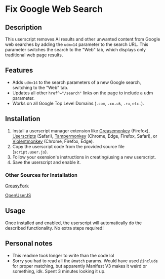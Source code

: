 # Fix Google Web Search

## Description
This userscript removes AI results and other unwanted content from Google web searches by adding the `udm=14` parameter to the search URL. This parameter switches the search to the "Web" tab, which displays only traditional web page results.

## Features
- Adds `udm=14` to the search parameters of a new Google search, switching to the "Web" tab.
- Updates all other `href^="/search"` links on the page to include a udm parameter.
- Works on all Google Top Level Domains (`.com`, `.co.uk`, `.ru`, `etc.`).

## Installation
1. Install a userscript manager extension like [Greasemonkey](https://www.greasespot.net/) (Firefox), [Userscripts](https://apps.apple.com/us/app/userscripts/id1463298887) (Safari), [Tampermonkey](https://www.tampermonkey.net/) (Chrome, Edge, Firefox, Safari), or [Violentmonkey](https://violentmonkey.github.io/) (Chrome, Firefox, Edge).
2. Copy the userscript code from the provided source file (`script.user.js`).
3. Follow your exension's instructions in creating/using a new userscript.
4. Save the userscript and enable it.

### Other Sources for Installation

[GreasyFork](https://greasyfork.org/en/scripts/495638-fix-google-web-search)

[OpenUserJS](https://openuserjs.org/scripts/ZenithO_o/Fix_Google_Web_Search)

## Usage
Once installed and enabled, the userscript will automatically do the described functionality. No extra steps required!

## Personal notes
- This readme took longer to write than the code lol
- Sorry you had to read all the `@match` params. Would have used `@include` for proper matching, but apparently Manifest V3 makes it weird or something, idk. Spent 3 minutes looking it up.

